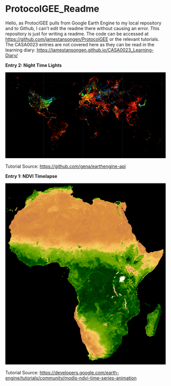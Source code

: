 # ProtocolGEE_Readme

Hello, as ProtoclGEE pulls from Google Earth Engine to my local repository and to Github, I can't edit the readme there without causing an error. This repository is just for writing a readme. The code can be accessed at https://github.com/jamestansongen/ProtocolGEE or the relevant tutorials. The CASA0023 entries are not covered here as they can be read in the learning diary: https://jamestansongen.github.io/CASA0023_Learning-Diary/

**Entry 2: Night Time Lights**

![NTL](Night_Time_Lights.png)

Tutorial Source: https://github.com/gena/earthengine-api

**Entry 1: NDVI Timelapse**

![NDVI_Timelapse](NDVI_Timelapse.gif)

Tutorial Source: https://developers.google.com/earth-engine/tutorials/community/modis-ndvi-time-series-animation
